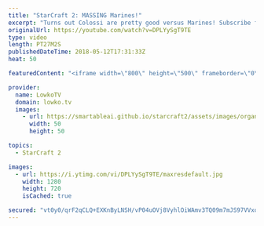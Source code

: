```yaml
---
title: "StarCraft 2: MASSING Marines!"
excerpt: "Turns out Colossi are pretty good versus Marines! Subscribe for more videos: http://lowko.tv/youtube Crazy Protoss micro: https://goo.gl/tvhEza  Why make anything except one unit only? In this game of Platinum League Protoss versus Terran, both players decide to focus only on one unit each initially."
originalUrl: https://youtube.com/watch?v=DPLYySgT9TE
type: video
length: PT27M2S
publishedDateTime: 2018-05-12T17:31:33Z
heat: 50

featuredContent: "<iframe width=\"800\" height=\"500\" frameborder=\"0\" src=\"https://www.youtube.com/embed/DPLYySgT9TE\" allow=\"accelerometer; autoplay; encrypted-media; gyroscope; picture-in-picture\" allowfullscreen></iframe>"

provider:
  name: LowkoTV
  domain: lowko.tv
  images:
    - url: https://smartableai.github.io/starcraft2/assets/images/organizations/lowko.tv-50x50.jpg
      width: 50
      height: 50

topics:
  - StarCraft 2

images:
  - url: https://i.ytimg.com/vi/DPLYySgT9TE/maxresdefault.jpg
    width: 1280
    height: 720
    isCached: true

secured: "vt0y0/qrF2qCLQ+EXKnByLNSH/vP04uOVj8VyhlOiWAmv3TQ09m7mJS97VVxoVnk/HdhuT1A36M1K4RvZUbOg9fMjl+3NgguXekEtR/OjoJjrGDJgYK7k5vWrGAwjbitdDVT4cAsUgnqEnk8A/InFXAmY1r2piMQCdk28wwo1HcUBV3nzI3vhKCE1lptkPTHjsBtmAOBcynl2TU4eQN+nl8X9dKEYbvVFfgFExZenR5q7/68znHMLGyf9escKKF7w53jgQKdN6oKoHO+zyApEBVO/GlN4zaPmfR/Z0HtdWrTx7AOAms8DPV1gGVOG4hV+dq1HZ9B8hFj2fCOf65E7J0NPftn78tlnlRVoyii7dZtjhiosrXTDpYY+DhtVrBeuSd/v6D5Wowzl/kNmQfytLN/9V6pQMuqM7hqCPMAVfo=;ogvsYgjQ2cu+1Y0MWVQcww=="
---
```


